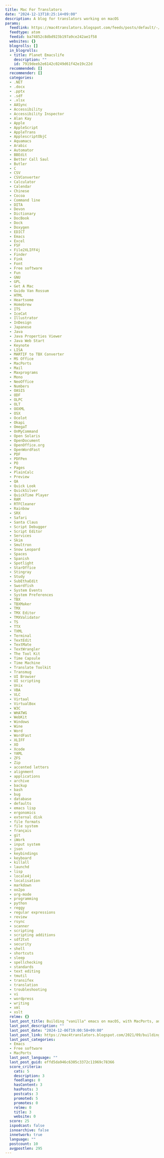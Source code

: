 ```yaml
---
title: Mac For Translators
date: "2024-12-13T18:25:14+09:00"
description: A blog for translators working on macOS
params:
  feedlink: https://mac4translators.blogspot.com/feeds/posts/default/-/Emacs
  feedtype: atom
  feedid: ba74852c8dbd923b197a9ce242ae1f58
  websites: {}
  blogrolls: []
  in_blogrolls:
  - title: Planet Emacslife
    description: ""
    id: 7919deeb2e6142c0249d61f42e19c22d
  recommended: []
  recommender: []
  categories:
  - .NET
  - .docx
  - .pptx
  - .sdf
  - .xlsx
  - AASync
  - Accessibility
  - Accessibility Inspector
  - Alan Kay
  - Apple
  - AppleScript
  - AppleTrans
  - ApplescriptObjC
  - Aquamacs
  - Arabic
  - Automator
  - BBEdit
  - Better Call Saul
  - Butler
  - C
  - CSV
  - CSVConverter
  - Calculator
  - Calendar
  - Chinese
  - Cocoa
  - Command line
  - DITA
  - Devon
  - Dictionary
  - DocBook
  - Dock
  - Doxygen
  - EDICT
  - Emacs
  - Excel
  - FSF
  - File2XLIFF4j
  - Finder
  - Fink
  - Font
  - Free software
  - Fun
  - GNU
  - GPL
  - Get A Mac
  - Guido Van Rossum
  - HTML
  - Heartsome
  - Homebrew
  - ITS
  - IceCat
  - Illustrator
  - InDesign
  - Japanese
  - Java
  - Java Properties Viewer
  - Java Web Start
  - Keynote
  - LISA
  - MARTIF to TBX Converter
  - MS Office
  - MacPorts
  - Mail
  - Maxprograms
  - Mono
  - NeoOffice
  - Numbers
  - OASIS
  - ODF
  - OLPC
  - OLT
  - OOXML
  - OSX
  - Ocelot
  - Okapi
  - OmegaT
  - OnMyCommand
  - Open Solaris
  - OpenDocument
  - OpenOffice.org
  - OpenWordFast
  - PDF
  - PDFPen
  - PO
  - Pages
  - PlainCalc
  - Preview
  - QA
  - Quick Look
  - QuickSilver
  - QuickTime Player
  - RAM
  - RTFCleaner
  - Rainbow
  - SRX
  - Safari
  - Santa Claus
  - Script Debugger
  - Script Editor
  - Services
  - Skim
  - Smultron
  - Snow Leopard
  - Spaces
  - Spanish
  - Spotlight
  - StarOffice
  - Stingray
  - Study
  - SubEthaEdit
  - Swordfish
  - System Events
  - System Preferences
  - TBX
  - TBXMaker
  - TMX
  - TMX Editor
  - TMXValidator
  - TS
  - TTX
  - TXML
  - Terminal
  - TextEdit
  - TextMate
  - TextWrangler
  - The Tool Kit
  - Time Capsule
  - Time Machine
  - Translate Toolkit
  - Transmug
  - UI Browser
  - UI scripting
  - Unix
  - VBA
  - VLC
  - Virtaal
  - VirtualBox
  - W3C
  - WHATWG
  - WebKit
  - Windows
  - Wine
  - Word
  - WordFast
  - XLIFF
  - XO
  - Xcode
  - YAML
  - ZFS
  - Zip
  - accented letters
  - alignment
  - applications
  - archive
  - backup
  - bash
  - bug
  - database
  - defaults
  - emacs lisp
  - ergonomics
  - external disk
  - file formats
  - file system
  - français
  - git
  - iWork
  - input system
  - json
  - keybindings
  - keyboard
  - killall
  - launchd
  - lisp
  - locale4j
  - localisation
  - markdown
  - oo2po
  - org-mode
  - programming
  - python
  - reggy
  - regular expressions
  - review
  - rsync
  - scanner
  - scripting
  - scripting additions
  - sdf2txt
  - security
  - shell
  - shortcuts
  - sleep
  - spellchecking
  - standards
  - text editing
  - tmutil
  - transifex
  - translation
  - troubleshooting
  - vi
  - wordpress
  - writing
  - xml
  - xslt
  relme: {}
  last_post_title: Building "vanilla" emacs on macOS, with MacPorts, and more...
  last_post_description: ""
  last_post_date: "2024-12-06T19:00:58+09:00"
  last_post_link: https://mac4translators.blogspot.com/2021/09/building-vanilla-emacs-on-macos-with.html
  last_post_categories:
  - Emacs
  - Free software
  - MacPorts
  last_post_language: ""
  last_post_guid: effd5da946c6305c3372c11969c78366
  score_criteria:
    cats: 5
    description: 3
    feedlangs: 0
    hasContent: 3
    hasPosts: 3
    postcats: 3
    promoted: 5
    promotes: 0
    relme: 0
    title: 3
    website: 0
  score: 25
  ispodcast: false
  isnoarchive: false
  innetwork: true
  language: ""
  postcount: 10
  avgpostlen: 295
---
```

